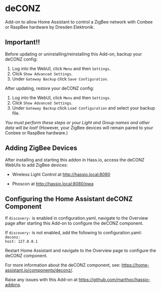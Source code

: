 # deCONZ

Add-on to allow Home Assistant to control a ZigBee network with Conbee or RaspBee hardware by Dresden Elektronik.

## Important!!

Before updating or uninstalling/reinstalling this Add-on, backup your deCONZ config:  
1. Log into the WebUI, click `Menu` and then `Settings`.  
2. Click `Show Advanced Settings`.  
3. Under `Gateway Backup` click `Save Configuration`.  

After updating, restore your deCONZ config:  
1. Log into the WebUI, click `Menu` and then `Settings`.  
2. Click `Show Advanced Settings`.  
3. Under `Gateway Backup` click `Load Configuration` and select your backup file.  

_You must perform these steps or your Light and Group names and other data will be lost!_ (However, your ZigBee devices will remain paired to your Conbee or RaspBee hardware.)

## Adding ZigBee Devices

After installing and starting this addon in Hass.io, access the deCONZ WebUIs to add ZigBee devices:

- Wireless Light Control at http://hassio.local:8080

- Phoscon at http://hassio.local:8080/pwa

## Configuring the Home Assistant deCONZ Component

If `discovery:` is enabled in configuration.yaml, navigate to the Overview page after starting this Add-on to configure the deCONZ component.

If `discovery:` is not enabled, add the following to configuration.yaml:  
`deconz:`  
  `host: 127.0.0.1`  

Restart Home Assistant and navigate to the Overview page to configure the deCONZ component.

For more information about the deCONZ component, see: https://home-assistant.io/components/deconz/.

Raise any issues with this Add-on at https://github.com/marthoc/hassio-addons.
